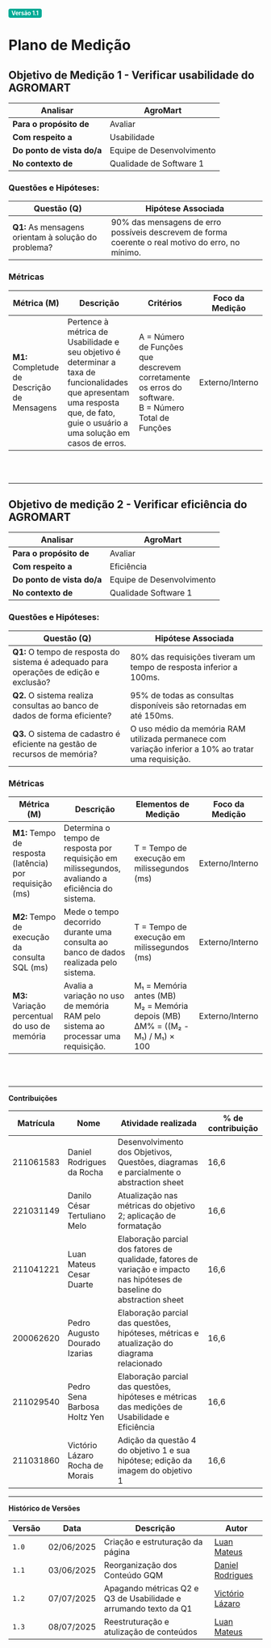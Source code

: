 <span style="background-color:#00aa95; color:white; font-size:0.8em; font-weight: bold; padding:2px 6px; border-radius:4px;">Versão 1.1</span>

# Plano de Medição

## Objetivo de Medição 1 - Verificar usabilidade do AGROMART

| **Analisar** | AgroMart |
| --- | --- |
| **Para o propósito de** | Avaliar |
| **Com respeito a** | Usabilidade |
| **Do ponto de vista do/a** | Equipe de Desenvolvimento |
| **No contexto de** | Qualidade de Software 1 |

### Questões e Hipóteses:

| Questão (Q)                             | Hipótese Associada                                                 |
| --------------------------------------- | ------------------------------------------------------------------ |
| **Q1:** As mensagens orientam à solução do problema?     | 90% das mensagens de erro possíveis descrevem de forma coerente o real motivo do erro, no mínimo.                     |

### Métricas

| Métrica (M) | Descrição | Critérios  | Foco da Medição
| ------------------------------------------------------ | --------------- | ------------------------------------------------------------------------------------------- | ------------- |
| **M1:** Completude de Descrição de Mensagens  | Pertence à métrica de Usabilidade e seu objetivo é determinar a taxa de funcionalidades que apresentam uma resposta que, de fato, guie o usuário a uma solução em casos de erros. | A = Número de Funções que descrevem corretamente os erros do software. <br> B = Número Total de Funções  | Externo/Interno 

<br/><br/>

---

## Objetivo de medição 2 - Verificar eficiência do AGROMART

| **Analisar** | AgroMart |
| --- | --- |
| **Para o propósito de** | Avaliar |
| **Com respeito a** | Eficiência |
| **Do ponto de vista do/a** | Equipe de Desenvolvimento |
| **No contexto de** | Qualidade Software 1 |

### Questões e Hipóteses:

| Questão (Q)                             | Hipótese Associada                                                 |
| --------------------------------------- | ------------------------------------------------------------------ |
| **Q1:** O tempo de resposta do sistema é adequado para operações de edição e exclusão?     | 80% das requisições tiveram um tempo de resposta inferior a 100ms.                     |
| **Q2.** O sistema realiza consultas ao banco de dados de forma eficiente? | 95% de todas as consultas disponíveis são retornadas em até 150ms.                  |
| **Q3.** O sistema de cadastro é eficiente na gestão de recursos de memória?      | O uso médio da memória RAM utilizada permanece com variação inferior a 10% ao tratar uma requisição. |

### Métricas

| Métrica (M) | Descrição | Elementos de Medição | Foco da Medição |
| ----------- | --------- | -------------------- | --------------- |
| **M1:** Tempo de resposta (latência) por requisição (ms) | Determina o tempo de resposta por requisição em milissegundos, avaliando a eficiência do sistema. | T = Tempo de execução em milissegundos (ms) | Externo/Interno |
| **M2:** Tempo de execução da consulta SQL (ms) | Mede o tempo decorrido durante uma consulta ao banco de dados realizada pelo sistema. | T = Tempo de execução em milissegundos (ms) | Externo/Interno |
| **M3:** Variação percentual do uso de memória | Avalia a variação no uso de memória RAM pelo sistema ao processar uma requisição. | M₁ = Memória antes (MB)<br>M₂ = Memória depois (MB)<br>ΔM% = ((M₂ - M₁) / M₁) × 100 | Externo/Interno |

<br/><br/>

---

**Contribuições**

| **Matrícula** | **Nome** | **Atividade realizada** | **% de contribuição** |
| --- | --- | --- | --- |
| 211061583 | Daniel Rodrigues da Rocha | Desenvolvimento dos Objetivos, Questões, diagramas e parcialmente o abstraction sheet | 16,6 |
| 221031149 | Danilo César Tertuliano Melo | Atualização nas métricas do objetivo 2; aplicação de formatação | 16,6 |
| 211041221 | Luan Mateus Cesar Duarte | Elaboração parcial dos fatores de qualidade, fatores de variação e impacto nas hipóteses de baseline do abstraction sheet | 16,6 |
| 200062620 | Pedro Augusto Dourado Izarias | Elaboração parcial das questões, hipóteses, métricas e atualização do diagrama relacionado | 16,6 |
| 211029540 | Pedro Sena Barbosa Holtz Yen | Elaboração parcial das questões, hipóteses e métricas das medições de Usabilidade e Eficiência | 16,6 |
| 211031860 | Victório Lázaro Rocha de Morais | Adição da questão 4 do objetivo 1 e sua hipótese; edição da imagem do objetivo 1 | 16,6 |

---

**Histórico de Versões**

| **Versão** | **Data**     | **Descrição**                     | **Autor**                                         |
|------------|--------------|-----------------------------------|---------------------------------------------------|
| `1.0`      | 02/06/2025   | Criação e estruturação da página  | [Luan Mateus](https://github.com/luanduartee)     |
| `1.1`      | 03/06/2025   | Reorganização dos Conteúdo GQM    | [Daniel Rodrigues](https://github.com/DanielRogs) |
| `1.2`      | 07/07/2025   | Apagando métricas Q2 e Q3 de Usabilidade e arrumando texto da Q1    | [Victório Lázaro](https://github.com/Victor-oss) |
| `1.3`      | 08/07/2025   | Reestruturação e atulização de conteúdos    | [Luan Mateus](https://github.com/luanduartee) |
